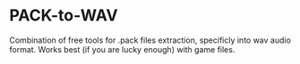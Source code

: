 # PACK-to-WAV
Combination of free tools for .pack files extraction, specificly into wav audio format.
Works best (if you are lucky enough) with game files.